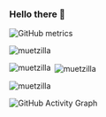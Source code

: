 ### Hello there 👋
![GitHub metrics](https://metrics.lecoq.io/Muetzilla)

<!--
**Muetzilla/Muetzilla** is a ✨ _special_ ✨ repository because its `README.md` (this file) appears on your GitHub profile.

Here are some ideas to get you started:

- 🔭 I’m currently working on ...
- 🌱 I’m currently learning  ...
- 👯 I’m looking to collaborate on ...
- 🤔 I’m looking for help with ...
- 💬 Ask me about ...
- 📫 How to reach me: ...
- 😄 Pronouns: ...
- ⚡ Fun fact: ...
-->
<p align="left"> <img src="https://komarev.com/ghpvc/?username=muetzilla&label=Profile%20views&color=0e75b6&style=flat" alt="muetzilla" /> </p>
<p><img align="left" src="https://github-readme-stats.vercel.app/api/top-langs?username=muetzilla&show_icons=true&locale=en&layout=compact" alt="muetzilla" /></p>
<p>&nbsp;<img align="center" src="https://github-readme-stats.vercel.app/api?username=muetzilla&show_icons=true&locale=en" alt="muetzilla" /></p>

<p><img align="center" src="https://github-readme-streak-stats.herokuapp.com/?user=muetzilla&" alt="muetzilla" /></p>

![GitHub Activity Graph](https://activity-graph.herokuapp.com/graph?username=muetzilla)


<!--stackedit_data:
eyJoaXN0b3J5IjpbMTM1MTE5MTA1MiwtMTU3Nzg3ODU2LC0xNT
c3ODc4NTYsLTE1Nzc4Nzg1Niw2MjYxMjg5MTYsLTE3NjIxNjU3
OTAsNjcwMTk1MTU2LC0yMDAzOTQ4NjM4LDYyNjEyODkxNiwtNj
ExMTc2NDI4LDQ0MDk0ODMyMiw2MjYxMjg5MTZdfQ==
.

-->

